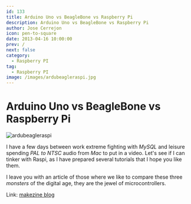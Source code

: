 ```yaml
---
id: 133
title: Arduino Uno vs BeagleBone vs Raspberry Pi
description: Arduino Uno vs BeagleBone vs Raspberry Pi
author: Jose Cerrejon
icon: pen-to-square
date: 2013-04-16 10:00:00
prev: /
next: false
category:
  - Raspberry PI
tag:
  - Raspberry PI
image: /images/ardubeagleraspi.jpg
---
```


# Arduino Uno vs BeagleBone vs Raspberry Pi

![ardubeagleraspi](/images/ardubeagleraspi.jpg)

I have a few days between work extreme fighting with *MySQL* and leisure spending *PAL to NTSC* audio from *Mac* to put in a video. Let's see if I can tinker with Raspi, as I have prepared several tutorials that I hope you like them.

I leave you with an article of those where we like to compare these three *monsters* of the digital age, they are the jewel of microcontrollers.

Link: [makezine blog](http://blog.makezine.com/2013/04/15/arduino-uno-vs-beaglebone-vs-raspberry-pi/)